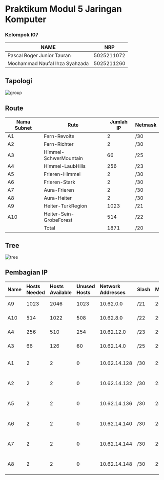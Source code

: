 <h1>Praktikum Modul 5 Jaringan Komputer</h1>
<h3>Kelompok I07</h3>

| NAME                          | NRP       |
|-------------------------------|-----------|
|Pascal Roger Junior Tauran     |5025211072 |
|Mochammad Naufal Ihza Syahzada |5025211260 |

## Tapologi

![group](https://github.com/NaufalIhza17/Jarkom-Modul-5-I07-2023/assets/89951546/7a0ff416-ed10-4dad-841a-a61aac985882)

## Route

| Nama Subnet |	Rute                    |	Jumlah IP |	Netmask |
|-------------|-------------------------|-----------|---------|
| A1	        | Fern-Revolte            |	2	        | /30     |
| A2	        | Fern-Richter	          | 2	        | /30     |
| A3	        | Himmel-SchwerMountain	  | 66	      | /25     |
| A4	        | Himmel-LaubHills	      | 256	      | /23     |
| A5	        | Frieren-Himmel	        | 2	        | /30     |
| A6	        | Frieren-Stark	          | 2	        | /30     |
| A7	        | Aura-Frieren	          | 2	        | /30     |
| A8	        | Aura-Heiter	            | 2	        | /30     |
| A9	        | Heiter-TurkRegion       | 1023	    | /21     |
| A10	        | Heiter-Sein-GrobeForest |	514	      | /22     |
|             | Total                   | 1871      | /20     |

## Tree

![tree](https://github.com/NaufalIhza17/Jarkom-Modul-5-I07-2023/assets/89951546/ee2f00aa-f391-4e87-aece-81e211ed6dd9)

## Pembagian IP

|Name |Hosts Needed|Hosts Available|Unused Hosts|Network Addresses|Slash|Mask           |Usable Range               |Broadcast   |
|:----|:-----------|:--------------|:-----------|:----------------|:----|:--------------|:--------------------------|:-----------|
|A9   |1023        |2046           |1023        |10.62.0.0        |/21  |255.255.248.0  |10.62.0.1 - 10.62.7.254    |10.62.7.255 |
|A10  |514         |1022           |508         |10.62.8.0        |/22  |255.255.252.0  |10.62.8.1 - 10.62.11.254   |10.62.11.255|
|A4   |256         |510            |254         |10.62.12.0       |/23  |255.255.254.0  |10.62.12.1 - 10.62.13.254  |10.62.13.255|
|A3   |66          |126            |60          |10.62.14.0       |/25  |255.255.255.128|10.62.14.1 - 10.62.14.126  |10.62.14.127|
|A1   |2           |2              |0           |10.62.14.128     |/30  |255.255.255.252|10.62.14.129 - 10.62.14.130|10.62.14.131|
|A2   |2           |2              |0           |10.62.14.132     |/30  |255.255.255.252|10.62.14.133 - 10.62.14.134|10.62.14.135|
|A5   |2           |2              |0           |10.62.14.136     |/30  |255.255.255.252|10.62.14.137 - 10.62.14.138|10.62.14.139|
|A6   |2           |2              |0           |10.62.14.140     |/30  |255.255.255.252|10.62.14.141 - 10.62.14.142|10.62.14.143|
|A7   |2           |2              |0           |10.62.14.144     |/30  |255.255.255.252|10.62.14.145 - 10.62.14.146|10.62.14.147|
|A8   |2           |2              |0           |10.62.14.148     |/30  |255.255.255.252|10.62.14.149 - 10.62.14.150|10.62.14.151|
